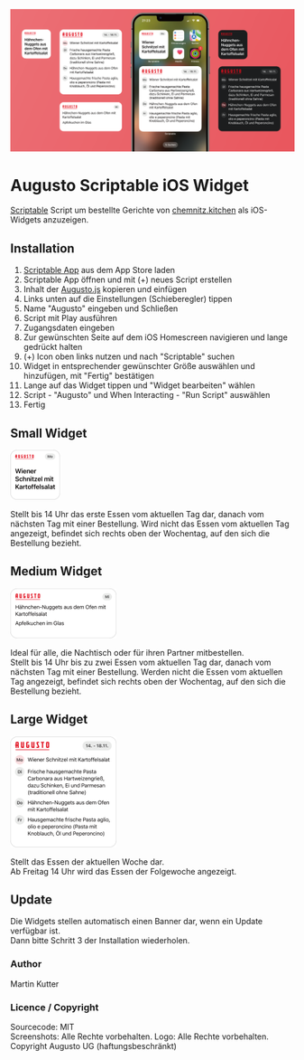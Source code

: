 ![Ansicht der verschiedenen Anzeigevarianten des iOS Widgets](doc/visual.png?raw=true)

# Augusto Scriptable iOS Widget
[Scriptable](https://scriptable.app) Script um bestellte Gerichte von [chemnitz.kitchen](https://chemnitz.kitchen) als iOS-Widgets anzuzeigen.

## Installation
1. [Scriptable App](https://apps.apple.com/de/app/scriptable/id1405459188) aus dem App Store laden
2. Scriptable App öffnen und mit (+) neues Script erstellen
3. Inhalt der [Augusto.js](https://raw.githubusercontent.com/martinkutter/augusto-scriptable-ios-widget/main/Augusto.js) kopieren und einfügen
4. Links unten auf die Einstellungen (Schieberegler) tippen
5. Name "Augusto" eingeben und Schließen
6. Script mit Play ausführen
7. Zugangsdaten eingeben
8. Zur gewünschten Seite auf dem iOS Homescreen navigieren und lange gedrückt halten
9. (+) Icon oben links nutzen und nach "Scriptable" suchen
10. Widget in entsprechender gewünschter Größe auswählen und hinzufügen, mit "Fertig" bestätigen
11. Lange auf das Widget tippen und "Widget bearbeiten" wählen
12. Script - "Augusto" und When Interacting - "Run Script" auswählen
13. Fertig

## Small Widget
<img alt="Ansicht eines kleinen Widgets" src="doc/small.png?raw=true" width="88"/>

Stellt bis 14 Uhr das erste Essen vom aktuellen Tag dar, danach vom nächsten Tag mit einer Bestellung.
Wird nicht das Essen vom aktuellen Tag angezeigt, befindet sich rechts oben der Wochentag, auf den sich die Bestellung bezieht.

## Medium Widget
<img alt="Ansicht eines kleinen Widgets" src="doc/medium.png?raw=true" width="188"/>

Ideal für alle, die Nachtisch oder für ihren Partner mitbestellen.  
Stellt bis 14 Uhr bis zu zwei Essen vom aktuellen Tag dar, danach vom nächsten Tag mit einer Bestellung.
Werden nicht die Essen vom aktuellen Tag angezeigt, befindet sich rechts oben der Wochentag, auf den sich die Bestellung bezieht.

## Large Widget
<img alt="Ansicht eines kleinen Widgets" src="doc/large.png?raw=true" width="188"/>

Stellt das Essen der aktuellen Woche dar.  
Ab Freitag 14 Uhr wird das Essen der Folgewoche angezeigt.

## Update
Die Widgets stellen automatisch einen Banner dar, wenn ein Update verfügbar ist.  
Dann bitte Schritt 3 der Installation wiederholen.

### Author
Martin Kutter

### Licence / Copyright
Sourcecode: MIT  
Screenshots: Alle Rechte vorbehalten.
Logo: Alle Rechte vorbehalten. Copyright Augusto UG (haftungsbeschränkt)
